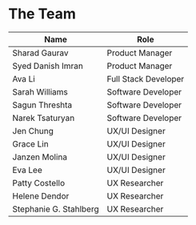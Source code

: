 # The Team

| **Name**                                                | **Role**             |
| ------------------------------------------------------- | -------------------- |
| Sharad Gaurav                                           | Product Manager      |
| Syed Danish Imran                                       | Product Manager      |
| <!-- textlint-disable -->Ava Li<!-- textlint-enable --> | Full Stack Developer |
| Sarah Williams                                          | Software Developer   |
| Sagun Threshta                                          | Software Developer   |
| Narek Tsaturyan                                         | Software Developer   |
| Jen Chung                                               | UX/UI Designer       |
| Grace Lin                                               | UX/UI Designer       |
| Janzen Molina                                           | UX/UI Designer       |
| Eva Lee                                                 | UX/UI Designer       |
| Patty Costello                                          | UX Researcher        |
| Helene Dendor                                           | UX Researcher        |
| Stephanie G. Stahlberg                                  | UX Researcher        |
